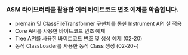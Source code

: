 ### ASM 라이브러리를 활용한 여러 바이트코드 변조 예제를 학습합니다.

- premain 및 ClassFileTransformer 구현체를 통한 Instrument API 실 적용  
- Core API를 사용한 바이트코드 변조 예제  
- Tree API를 사용한 바이트코드 변조 및 생성 예제 (02-20)  
- 동적 ClassLoader를 사용한 동적 Class 생성 (02-20~)  
